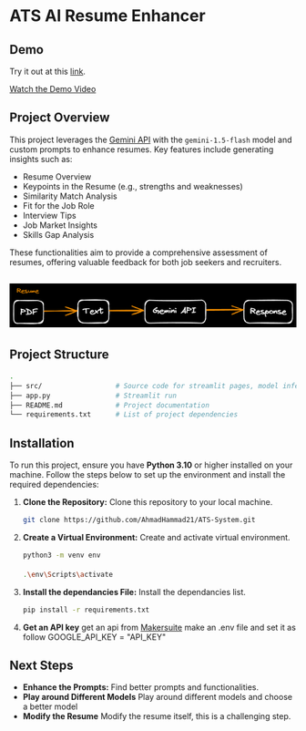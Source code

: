 # ATS AI Resume Enhancer

## Demo
Try it out at this [link](https://ati-ai-resume-enhancer.streamlit.app/).

[Watch the Demo Video](./video/ATS%20AI%20Resume%20Enhancer.mp4)
## Project Overview

This project leverages the [Gemini API](https://gemini.google.com/app) with the `gemini-1.5-flash` model and custom prompts to enhance resumes. Key features include generating insights such as:

- Resume Overview
- Keypoints in the Resume (e.g., strengths and weaknesses)
- Similarity Match Analysis
- Fit for the Job Role
- Interview Tips
- Job Market Insights
- Skills Gap Analysis

These functionalities aim to provide a comprehensive assessment of resumes, offering valuable feedback for both job seekers and recruiters.

![Flow](./charts/.excalidraw.png)
---


## Project Structure

```bash
.
├── src/                  # Source code for streamlit pages, model inferencing, utils
├── app.py                # Streamlit run
├── README.md             # Project documentation
└── requirements.txt      # List of project dependencies
```

## Installation

To run this project, ensure you have **Python 3.10** or higher installed on your machine. Follow the steps below to set up the environment and install the required dependencies:

1. **Clone the Repository:**
   Clone this repository to your local machine.
   ```bash
   git clone https://github.com/AhmadHammad21/ATS-System.git
   ```
2. **Create a Virtual Environment:**
   Create and activate virtual environment.
   ```bash
   python3 -m venv env

   .\env\Scripts\activate
   ```
3. **Install the dependancies File:**
   Install the dependancies list.
   ```bash 
   pip install -r requirements.txt
   ```
4. **Get an API key**
   get an api from [Makersuite](https://aistudio.google.com/apikey)
   make an .env file and set it as follow
   GOOGLE_API_KEY = "API_KEY"

## Next Steps

- **Enhance the Prompts:** Find better prompts and functionalities.
- **Play around Different Models** Play around different models and choose a better model
- **Modify the Resume** Modify the resume itself, this is a challenging step.
